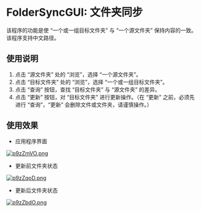 # FolderSyncGUI: 文件夹同步

该程序的功能是使 “一个或一组目标文件夹” 与 “一个源文件夹” 保持内容的一致。该程序支持中文路径。



## 使用说明

1. 点击 “源文件夹” 处的 “浏览”，选择 “一个源文件夹”。
2. 点击 “目标文件夹” 处的 “浏览”，选择 “一个或一组目标文件夹”。
3. 点击 “查询” 按钮，查找 “目标文件夹” 与 “源文件夹” 的差异。
4. 点击 “更新” 按钮，对 “目标文件夹” 进行更新操作。（在 “更新” 之前，必须先进行 “查询”，“更新” 会删除文件或文件夹，请谨慎操作。）



## 使用效果

- 应用程序界面

[![p9zZmVO.png](https://s1.ax1x.com/2023/06/01/p9zZmVO.png)](https://imgse.com/i/p9zZmVO)

- 更新前文件夹状态

[![p9zZqoD.png](https://s1.ax1x.com/2023/06/01/p9zZqoD.png)](https://imgse.com/i/p9zZqoD)

- 更新后文件夹状态

[![p9zZbdO.png](https://s1.ax1x.com/2023/06/01/p9zZbdO.png)](https://imgse.com/i/p9zZbdO)
